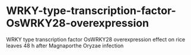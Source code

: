 # WRKY-type-transcription-factor-OsWRKY28-overexpression
WRKY type transcription factor OsWRKY28 overexpression effect on rice leaves 48 h after Magnaporthe Oryzae infection
